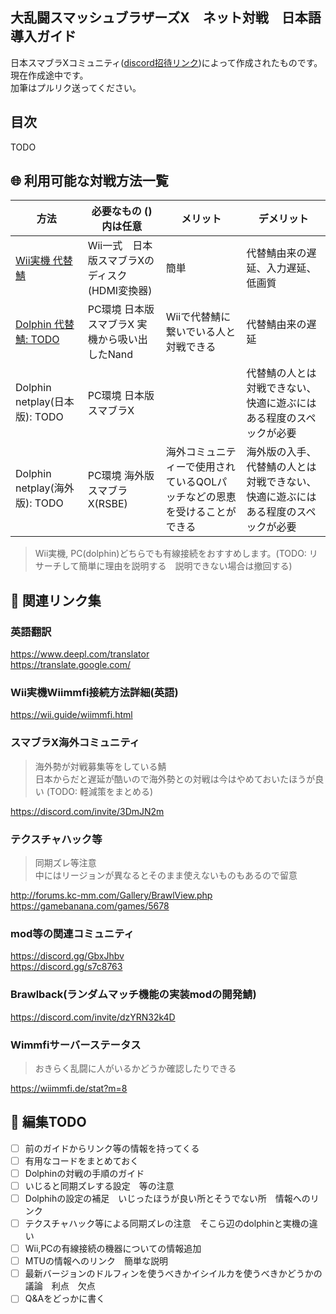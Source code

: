## 大乱闘スマッシュブラザーズX　ネット対戦　日本語導入ガイド
日本スマブラXコミュニティ([discord招待リンク](https://discord.gg/emdC7PfjW3))によって作成されたものです。  
現在作成途中です。  
加筆はプルリク送ってください。

## 目次
TODO

## :globe_with_meridians: 利用可能な対戦方法一覧
方法 | 必要なもの ()内は任意 | メリット | デメリット 
---|---|---|---
[Wii実機 代替鯖](mds/wii-wiimmfi.md) | Wii一式　日本版スマブラXのディスク (HDMI変換器) | 簡単 | 代替鯖由来の遅延、入力遅延、低画質
[Dolphin 代替鯖: TODO](mds/dolphin-wiimmfi.md) | PC環境 日本版スマブラX 実機から吸い出したNand | Wiiで代替鯖に繋いでいる人と対戦できる |代替鯖由来の遅延 |
Dolphin netplay(日本版): TODO| PC環境 日本版スマブラX||代替鯖の人とは対戦できない、快適に遊ぶにはある程度のスペックが必要|
Dolphin netplay(海外版): TODO| PC環境 海外版スマブラX(RSBE)|海外コミュニティーで使用されているQOLパッチなどの恩恵を受けることができる|海外版の入手、代替鯖の人とは対戦できない、快適に遊ぶにはある程度のスペックが必要|
> Wii実機, PC(dolphin)どちらでも有線接続をおすすめします。(TODO: リサーチして簡単に理由を説明する　説明できない場合は撤回する)

## :link: 関連リンク集
<!-- 関連しているものならばなんでもOK -->
<!-- 長くなって邪魔になるようであれば別のmdへ切り出す -->
### 英語翻訳
https://www.deepl.com/translator  
https://translate.google.com/

### Wii実機Wiimmfi接続方法詳細(英語)
https://wii.guide/wiimmfi.html

### スマブラX海外コミュニティ
> 海外勢が対戦募集等をしている鯖  
> 日本からだと遅延が酷いので海外勢との対戦は今はやめておいたほうが良い
> (TODO: 軽減策をまとめる)

https://discord.com/invite/3DmJN2m

### テクスチャハック等
> 同期ズレ等注意  
> 中にはリージョンが異なるとそのまま使えないものもあるので留意  

http://forums.kc-mm.com/Gallery/BrawlView.php  
https://gamebanana.com/games/5678

### mod等の関連コミュニティ
https://discord.gg/GbxJhbv  
https://discord.gg/s7c8763

### Brawlback(ランダムマッチ機能の実装modの開発鯖)
https://discord.com/invite/dzYRN32k4D

### Wimmfiサーバーステータス
> おきらく乱闘に人がいるかどうか確認したりできる  

https://wiimmfi.de/stat?m=8



## :green_book: 編集TODO

- [ ] 前のガイドからリンク等の情報を持ってくる
- [ ] 有用なコードをまとめておく
- [ ] Dolphinの対戦の手順のガイド
- [ ] いじると同期ズレする設定　等の注意
- [ ] Dolphihの設定の補足　いじったほうが良い所とそうでない所　情報へのリンク
- [ ] テクスチャハック等による同期ズレの注意　そこら辺のdolphinと実機の違い
- [ ] Wii,PCの有線接続の機器についての情報追加
- [ ] MTUの情報へのリンク　簡単な説明
- [ ] 最新バージョンのドルフィンを使うべきかイシイルカを使うべきかどうかの議論　利点　欠点
- [ ] Q&Aをどっかに書く
